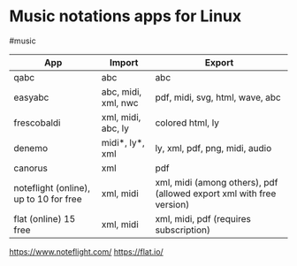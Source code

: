
# Music notations apps for Linux
#music 

| App                                    | Import              | Export                                                               |
| -------------------------------------- | ------------------- | -------------------------------------------------------------------- |
| qabc                                   | abc                 | abc                                                                  |
| easyabc                                | abc, midi, xml, nwc | pdf, midi, svg, html, wave, abc                                      |
| frescobaldi                            | xml, midi, abc, ly  | colored html, ly                                                     |
| denemo                                 | midi*, ly*, xml     | ly, xml, pdf, png, midi, audio                                       |
| canorus                                | xml                 | pdf                                                                  |
| noteflight (online), up to 10 for free | xml, midi           | xml, midi (among others), pdf (allowed export xml with free version) |
| flat (online) 15 free                  | xml, midi           | xml, midi, pdf (requires subscription)                               |
https://www.noteflight.com/
https://flat.io/

